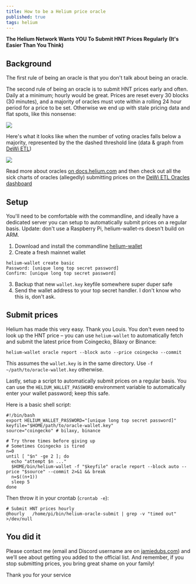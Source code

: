 ```yaml
---
title: How to be a Helium price oracle
published: true
tags: helium
---
```


**The Helium Network Wants YOU To Submit HNT Prices Regularly**
**(It's Easier Than You Think)**

## Background

The first rule of being an oracle is that you don't talk about being an oracle. 

The second rule of being an oracle is to submit HNT prices early and often. Daily at a minimum; hourly would be great. Prices are reset every 30 blocks (30 minutes), and a majority of oracles must vote within a rolling 24 hour period for a price to be set. Otherwise we end up with stale pricing data and flat spots, like this nonsense:

![](https://dl.dropboxusercontent.com/s%2Fazdzrx0qvc88p4g%2Fscreen%2520shot%25202021-07-27%2520at%252022-40-45%2520oracles%2520%25C2%25B7%2520dashboard%2520%25C2%25B7%2520metabase%25201.png)

Here's what it looks like when the number of voting oracles falls below a majority, represented by the the dashed threshold line (data & graph from [DeWi ETL](https://etl.dewi.org/public/dashboard/377b53e9-d4ed-48f0-9352-9285ad56461e))

![](https://dl.dropboxusercontent.com/s%2F0gy09qtmjz5e2wx%2Fscreen%2520shot%25202021-07-27%2520at%252022-42-24%252001-46%2520%25C2%25B7%2520oracles%2520%25C2%25B7%2520dashboard%2520%25C2%25B7%2520metabase.png)

Read more about oracles [on docs.helium.com](https://docs.helium.com/blockchain/oracles/) and then check out all the sick charts of oracles (allegedly) submitting prices on the [DeWi ETL Oracles dashboard](https://etl.dewi.org/public/dashboard/377b53e9-d4ed-48f0-9352-9285ad56461e)

## Setup

You'll need to be comfortable with the commandline, and ideally have a dedicated server you can setup to automatically submit prices on a regular basis. Update: don't use a Raspberry Pi, helium-wallet-rs doesn't build on ARM.

1. Download and install the commandline [helium-wallet](https://github.com/helium/helium-wallet-rs)
2. Create a fresh mainnet wallet

```
helium-wallet create basic
Password: [unique long top secret password]
Confirm: [unique long top secret password]
```
3. Backup that new `wallet.key` keyfile somewhere super duper safe
4. Send the wallet address to your top secret handler. I don't know who this is, don't ask.

## Submit prices

Helium has made this very easy. Thank you Louis. You don't even need to look up the HNT price – you can use `helium-wallet` to automatically fetch and submit the latest price from Coingecko, Bilaxy or Binance:

```
helium-wallet oracle report --block auto --price coingecko --commit
```

This assumes the `wallet.key` is in the same directory. Use `-f ~/path/to/oracle-wallet.key` otherwise.

Lastly, setup a script to automatically submit prices on a regular basis. You can use the `HELIUM_WALLET_PASSWORD` environment variable to automatically enter your wallet password; keep this safe. 

Here is a basic shell script:

```
#!/bin/bash
export HELIUM_WALLET_PASSWORD="[unique long top secret password]"
keyfile="$HOME/path/to/oracle-wallet.key"
source="coingecko" # bilaxy, binance

# Try three times before giving up
# Sometimes Coingecko is tired
n=0
until [ "$n" -ge 2 ]; do
  echo "attempt $n ..."
  $HOME/bin/helium-wallet -f "$keyfile" oracle report --block auto --price "$source" --commit 2>&1 && break
  n=$((n+1))
  sleep 5
done
```

Then throw it in your crontab (`crontab -e`):

```
# Submit HNT prices hourly
@hourly   /home/pi/bin/helium-oracle-submit | grep -v "timed out" >/dev/null
```

## You did it

Please contact me (email and Discord username are on [jamiedubs.com](https://jamiedubs.com)) and we’ll see about getting you added to the official list. And remember, if you stop submitting prices, you bring great shame on your family!

Thank you for your service

